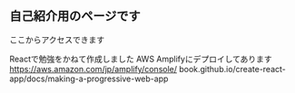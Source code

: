 ## 自己紹介用のページです
ここからアクセスできます

Reactで勉強をかねて作成しました
AWS Amplifyにデプロイしてあります<br>https://aws.amazon.com/jp/amplify/console/
book.github.io/create-react-app/docs/making-a-progressive-web-app
